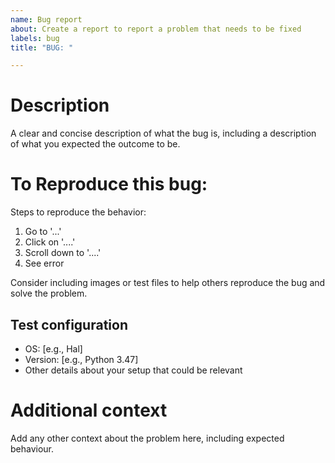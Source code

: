 ```yaml
---
name: Bug report
about: Create a report to report a problem that needs to be fixed
labels: bug
title: "BUG: "

---
```


# Description
A clear and concise description of what the bug is, including a description
of what you expected the outcome to be.

# To Reproduce this bug:
Steps to reproduce the behavior:
1. Go to '...'
2. Click on '....'
3. Scroll down to '....'
4. See error

Consider including images or test files to help others reproduce the bug and
solve the problem.

## Test configuration
 - OS: [e.g., Hal]
 - Version: [e.g., Python 3.47]
 - Other details about your setup that could be relevant

# Additional context
Add any other context about the problem here, including expected behaviour.
